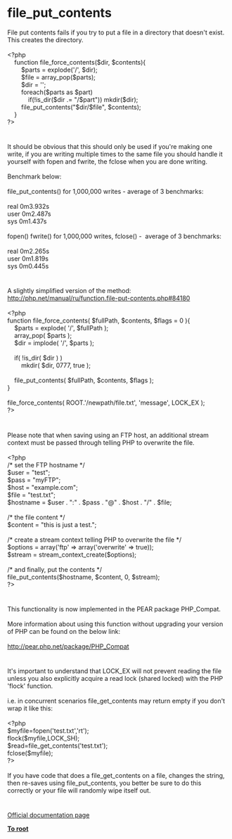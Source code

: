 # file_put_contents




<div class="phpcode"><span class="html">
File put contents fails if you try to put a file in a directory that doesn&apos;t exist. This creates the directory.<br><br><span class="default">&lt;?php<br>&#xA0; &#xA0; </span><span class="keyword">function </span><span class="default">file_force_contents</span><span class="keyword">(</span><span class="default">$dir</span><span class="keyword">, </span><span class="default">$contents</span><span class="keyword">){<br>&#xA0; &#xA0; &#xA0; &#xA0; </span><span class="default">$parts </span><span class="keyword">= </span><span class="default">explode</span><span class="keyword">(</span><span class="string">&apos;/&apos;</span><span class="keyword">, </span><span class="default">$dir</span><span class="keyword">);<br>&#xA0; &#xA0; &#xA0; &#xA0; </span><span class="default">$file </span><span class="keyword">= </span><span class="default">array_pop</span><span class="keyword">(</span><span class="default">$parts</span><span class="keyword">);<br>&#xA0; &#xA0; &#xA0; &#xA0; </span><span class="default">$dir </span><span class="keyword">= </span><span class="string">&apos;&apos;</span><span class="keyword">;<br>&#xA0; &#xA0; &#xA0; &#xA0; foreach(</span><span class="default">$parts </span><span class="keyword">as </span><span class="default">$part</span><span class="keyword">)<br>&#xA0; &#xA0; &#xA0; &#xA0; &#xA0; &#xA0; if(!</span><span class="default">is_dir</span><span class="keyword">(</span><span class="default">$dir </span><span class="keyword">.= </span><span class="string">&quot;/</span><span class="default">$part</span><span class="string">&quot;</span><span class="keyword">)) </span><span class="default">mkdir</span><span class="keyword">(</span><span class="default">$dir</span><span class="keyword">);<br>&#xA0; &#xA0; &#xA0; &#xA0; </span><span class="default">file_put_contents</span><span class="keyword">(</span><span class="string">&quot;</span><span class="default">$dir</span><span class="string">/</span><span class="default">$file</span><span class="string">&quot;</span><span class="keyword">, </span><span class="default">$contents</span><span class="keyword">);<br>&#xA0; &#xA0; }<br></span><span class="default">?&gt;</span>
</span>
</div>
  

#


<div class="phpcode"><span class="html">
It should be obvious that this should only be used if you&apos;re making one write, if you are writing multiple times to the same file you should handle it yourself with fopen and fwrite, the fclose when you are done writing.<br><br>Benchmark below:<br><br>file_put_contents() for 1,000,000 writes - average of 3 benchmarks:<br><br> real 0m3.932s<br> user 0m2.487s<br> sys 0m1.437s<br><br>fopen() fwrite() for 1,000,000 writes, fclose() -&#xA0; average of 3 benchmarks:<br><br> real 0m2.265s<br> user 0m1.819s<br> sys 0m0.445s</span>
</div>
  

#


<div class="phpcode"><span class="html">
A slightly simplified version of the method: <a href="http://php.net/manual/ru/function.file-put-contents.php#84180" rel="nofollow" target="_blank">http://php.net/manual/ru/function.file-put-contents.php#84180</a><br><br><span class="default">&lt;?php <br></span><span class="keyword">function </span><span class="default">file_force_contents</span><span class="keyword">( </span><span class="default">$fullPath</span><span class="keyword">, </span><span class="default">$contents</span><span class="keyword">, </span><span class="default">$flags </span><span class="keyword">= </span><span class="default">0 </span><span class="keyword">){<br>&#xA0; &#xA0; </span><span class="default">$parts </span><span class="keyword">= </span><span class="default">explode</span><span class="keyword">( </span><span class="string">&apos;/&apos;</span><span class="keyword">, </span><span class="default">$fullPath </span><span class="keyword">);<br>&#xA0; &#xA0; </span><span class="default">array_pop</span><span class="keyword">( </span><span class="default">$parts </span><span class="keyword">);<br>&#xA0; &#xA0; </span><span class="default">$dir </span><span class="keyword">= </span><span class="default">implode</span><span class="keyword">( </span><span class="string">&apos;/&apos;</span><span class="keyword">, </span><span class="default">$parts </span><span class="keyword">);<br>&#xA0; &#xA0; <br>&#xA0; &#xA0; if( !</span><span class="default">is_dir</span><span class="keyword">( </span><span class="default">$dir </span><span class="keyword">) )<br>&#xA0; &#xA0; &#xA0; &#xA0; </span><span class="default">mkdir</span><span class="keyword">( </span><span class="default">$dir</span><span class="keyword">, </span><span class="default">0777</span><span class="keyword">, </span><span class="default">true </span><span class="keyword">);<br>&#xA0; &#xA0; <br>&#xA0; &#xA0; </span><span class="default">file_put_contents</span><span class="keyword">( </span><span class="default">$fullPath</span><span class="keyword">, </span><span class="default">$contents</span><span class="keyword">, </span><span class="default">$flags </span><span class="keyword">);<br>}<br><br></span><span class="default">file_force_contents</span><span class="keyword">( </span><span class="default">ROOT</span><span class="keyword">.</span><span class="string">&apos;/newpath/file.txt&apos;</span><span class="keyword">, </span><span class="string">&apos;message&apos;</span><span class="keyword">, </span><span class="default">LOCK_EX </span><span class="keyword">);<br></span><span class="default">?&gt;</span>
</span>
</div>
  

#


<div class="phpcode"><span class="html">
Please note that when saving using an FTP host, an additional stream context must be passed through telling PHP to overwrite the file.
<br>
<br><span class="default">&lt;?php
<br> </span><span class="comment">/* set the FTP hostname */
<br> </span><span class="default">$user </span><span class="keyword">= </span><span class="string">&quot;test&quot;</span><span class="keyword">;
<br> </span><span class="default">$pass </span><span class="keyword">= </span><span class="string">&quot;myFTP&quot;</span><span class="keyword">;
<br> </span><span class="default">$host </span><span class="keyword">= </span><span class="string">&quot;example.com&quot;</span><span class="keyword">;
<br> </span><span class="default">$file </span><span class="keyword">= </span><span class="string">&quot;test.txt&quot;</span><span class="keyword">;
<br> </span><span class="default">$hostname </span><span class="keyword">= </span><span class="default">$user </span><span class="keyword">. </span><span class="string">&quot;:&quot; </span><span class="keyword">. </span><span class="default">$pass </span><span class="keyword">. </span><span class="string">&quot;@&quot; </span><span class="keyword">. </span><span class="default">$host </span><span class="keyword">. </span><span class="string">&quot;/&quot; </span><span class="keyword">. </span><span class="default">$file</span><span class="keyword">;
<br>
<br> </span><span class="comment">/* the file content */
<br> </span><span class="default">$content </span><span class="keyword">= </span><span class="string">&quot;this is just a test.&quot;</span><span class="keyword">;
<br> 
<br> </span><span class="comment">/* create a stream context telling PHP to overwrite the file */
<br> </span><span class="default">$options </span><span class="keyword">= array(</span><span class="string">&apos;ftp&apos; </span><span class="keyword">=&gt; array(</span><span class="string">&apos;overwrite&apos; </span><span class="keyword">=&gt; </span><span class="default">true</span><span class="keyword">));
<br> </span><span class="default">$stream </span><span class="keyword">= </span><span class="default">stream_context_create</span><span class="keyword">(</span><span class="default">$options</span><span class="keyword">);
<br> 
<br> </span><span class="comment">/* and finally, put the contents */
<br> </span><span class="default">file_put_contents</span><span class="keyword">(</span><span class="default">$hostname</span><span class="keyword">, </span><span class="default">$content</span><span class="keyword">, </span><span class="default">0</span><span class="keyword">, </span><span class="default">$stream</span><span class="keyword">);
<br></span><span class="default">?&gt;</span>
</span>
</div>
  

#


<div class="phpcode"><span class="html">
This functionality is now implemented in the PEAR package PHP_Compat.<br><br>More information about using this function without upgrading your version of PHP can be found on the below link:<br><br><a href="http://pear.php.net/package/PHP_Compat" rel="nofollow" target="_blank">http://pear.php.net/package/PHP_Compat</a></span>
</div>
  

#


<div class="phpcode"><span class="html">
It&apos;s important to understand that LOCK_EX will not prevent reading the file unless you also explicitly acquire a read lock (shared locked) with the PHP &apos;flock&apos; function.<br><br>i.e. in concurrent scenarios file_get_contents may return empty if you don&apos;t wrap it like this:<br><br><span class="default">&lt;?php<br>$myfile</span><span class="keyword">=</span><span class="default">fopen</span><span class="keyword">(</span><span class="string">&apos;test.txt&apos;</span><span class="keyword">,</span><span class="string">&apos;rt&apos;</span><span class="keyword">);<br></span><span class="default">flock</span><span class="keyword">(</span><span class="default">$myfile</span><span class="keyword">,</span><span class="default">LOCK_SH</span><span class="keyword">);<br></span><span class="default">$read</span><span class="keyword">=</span><span class="default">file_get_contents</span><span class="keyword">(</span><span class="string">&apos;test.txt&apos;</span><span class="keyword">);<br></span><span class="default">fclose</span><span class="keyword">(</span><span class="default">$myfile</span><span class="keyword">);<br></span><span class="default">?&gt;<br></span><br>If you have code that does a file_get_contents on a file, changes the string, then re-saves using file_put_contents, you better be sure to do this correctly or your file will randomly wipe itself out.</span>
</div>
  

#

[Official documentation page](https://www.php.net/manual/en/function.file-put-contents.php)

**[To root](/README.md)**